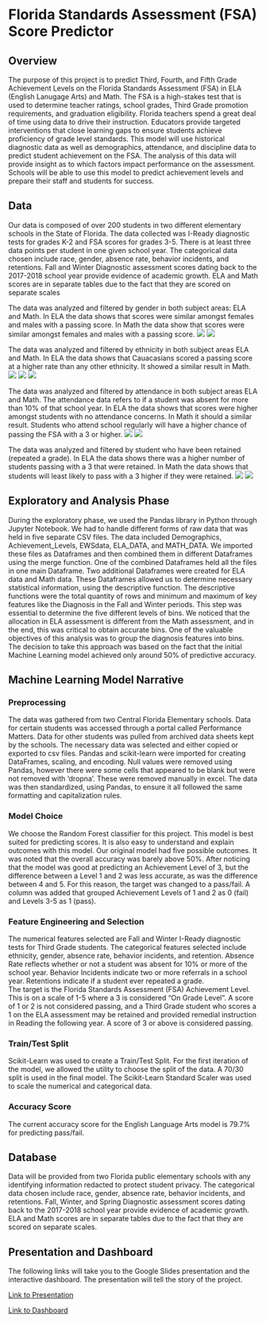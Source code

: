 # Florida Standards Assessment (FSA) Score Predictor

## Overview
The purpose of this project is to predict Third, Fourth, and Fifth Grade Achievement Levels on the Florida Standards Assessment (FSA) in ELA (English Lanugage Arts) and Math.  The FSA is a high-stakes test that is used to determine teacher ratings, school grades, Third Grade promotion requirements, and graduation eligibility.  Florida teachers spend a great deal of time using data to drive their instruction.  Educators provide targeted interventions that close learning gaps to ensure students achieve proficiency of grade level standards.  This model will use historical diagnostic data as well as demographics, attendance, and discipline data to predict student achievement on the FSA.  The analysis of this data will provide insight as to which factors impact performance on the assessment.  Schools will be able to use this model to predict achievement levels and prepare their staff and students for success.

## Data
Our data is composed of over 200 students in two different elementary schools in the State of Florida. The data collected was I-Ready diagnostic tests for grades K-2 and FSA scores for grades 3-5. There is at least three data points per student in one given school year. The categorical data chosen include race, gender, absence rate, behavior incidents, and retentions. Fall and Winter Diagnostic assessment scores dating back to the 2017-2018 school year provide evidence of academic growth. ELA and Math scores are in separate tables due to the fact that they are scored on separate scales

The data was analyzed and filtered by gender in both subject areas: ELA and Math. In ELA the data shows that scores were similar amongst females and males with a passing score. In Math the data show that scores were similar amongst females and males with a passing score.
![](https://github.com/leah-braswell/Boot_Camp_Final_Project/blob/main/Charts/Gender%20ELA.png)
![](https://github.com/leah-braswell/Boot_Camp_Final_Project/blob/main/Charts/Gender%20Math.png)

The data was analyzed and filtered by ethnicity in both subject areas ELA and Math. In ELA the data shows that  Cauacasians scored a passing score at a higher rate than any other ethnicity. It showed a similar result in Math. 
![](https://github.com/leah-braswell/Boot_Camp_Final_Project/blob/Jessica/Charts/Ethnicity%20total.png)
![](https://github.com/leah-braswell/Boot_Camp_Final_Project/blob/main/Charts/Ethnicity%20ELA.png)
![](https://github.com/leah-braswell/Boot_Camp_Final_Project/blob/main/Charts/Ethnicity%20Math.png)


The data was analyzed and filtered by attendance in both subject areas ELA and Math. The attendance data refers to if a student was absent for more than 10% of that school year. In ELA the data shows that scores were higher amongst students with no attendance concerns. In Math it should a similar result. Students who attend school regularly will have a higher chance of passing the FSA with a 3 or higher.
![](https://github.com/leah-braswell/Boot_Camp_Final_Project/blob/main/Charts/Attendance%20ELA.png)
![](https://github.com/leah-braswell/Boot_Camp_Final_Project/blob/main/Charts/Attendance%20Math.png)

The data was analyzed and filtered by student who have been retained (repeated a grade). In ELA the data shows there was a higher number of students passing with a 3 that were retained. In Math the data shows that students will least likely to pass with a 3 higher if they were retained.
![](https://github.com/leah-braswell/Boot_Camp_Final_Project/blob/main/Charts/Retained%20ELA.png)
![](https://github.com/leah-braswell/Boot_Camp_Final_Project/blob/main/Charts/Retained%20Math.png)

## Exploratory and  Analysis  Phase
During the exploratory phase, we used the Pandas library in Python through Jupyter Notebook. We had to handle different forms of raw data that was held in five separate CSV files. The data included Demographics, Achievement_Levels, EWSdata, ELA_DATA, and MATH_DATA.
We imported these files as Dataframes and then combined them in different Dataframes using the merge function. One of the combined Dataframes held all the files in one main Dataframe. Two additional Dataframes were created for ELA data and Math data. These Dataframes allowed us to determine necessary statistical information, using the descriptive function. The descriptive functions were the total quantity of rows and minimum and maximum of key features like the Diagnosis in the Fall and Winter periods. This step was essential to determine the five different levels of bins. We noticed that the allocation in ELA assessment is different from the Math assessment, and in the end, this was critical to obtain accurate bins.
One of the valuable objectives of this analysis was to group the diagnosis features into bins. The decision to take this approach was based on the fact that the initial Machine Learning model achieved only around 50% of predictive accuracy.
 
## Machine Learning Model Narrative
### Preprocessing
The data was gathered from two Central Florida Elementary schools.  Data for certain students was accessed through a portal called Performance Matters.  Data for other students was pulled from archived data sheets kept by the schools.  The necessary data was selected and either copied or exported to csv files.  Pandas and scikit-learn were imported for creating DataFrames, scaling, and encoding.  Null values were removed using Pandas, however there were some cells that appeared to be blank but were not removed with ‘dropna’.  These were removed manually in excel. The data was then standardized, using Pandas, to ensure it all followed the same formatting and capitalization rules. 

### Model Choice
We choose the Random Forest classifier for this project.  This model is best suited for predicting scores. It is also easy to understand and explain outcomes with this model.  Our original model had five possible outcomes.  It was noted that the overall accuracy was barely above 50%.  After noticing that the model was good at predicting an Achievement Level of 3, but the difference between a Level 1 and 2 was less accurate, as was the difference between 4 and 5.  For this reason, the target was changed to a pass/fail.  A column was added that grouped Achievement Levels of 1 and 2 as 0 (fail) and Levels 3-5 as 1 (pass).  

### Feature Engineering and Selection
The numerical features selected are Fall and Winter I-Ready diagnostic tests for Third Grade students.  The categorical features selected include ethnicity, gender, absence rate, behavior incidents, and retention. Absence Rate reflects whether or not a student was absent for 10% or more of the school year.  Behavior Incidents indicate two or more referrals in a school year.  Retentions indicate if a student ever repeated a grade.  
The target is the Florida Standards Assessment (FSA) Achievement Level.  This is on a scale of 1-5 where a 3 is considered “On Grade Level”.  A score of 1 or 2 is not considered passing, and a Third Grade student who scores a 1 on the ELA assessment may be retained and provided remedial instruction in Reading the following year.  A score of 3 or above is considered passing.  

### Train/Test Split
Scikit-Learn was used to create a Train/Test Split.  For the first iteration of the model, we allowed the utility to choose the split of the data.  A 70/30 split is used in the final model.  The Scikit-Learn Standard Scaler was used to scale the numerical and categorical data.

### Accuracy Score
The current accuracy score for the English Language Arts model is 79.7% for predicting pass/fail.



## Database
Data will be provided from two Florida public elementary schools with any identifying information redacted to protect student privacy.  The categorical data chosen include race, gender, absence rate, behavior incidents, and retentions.  Fall, Winter, and Spring Diagnostic assessment scores dating back to the 2017-2018 school year provide evidence of academic growth.  ELA and Math scores are in separate tables due to the fact that they are scored on separate scales. 

## Presentation and Dashboard

The following links will take you to the Google Slides presentation and the interactive dashboard. The presentation will tell the story of the project.

[Link to Presentation](https://docs.google.com/presentation/d/12wi2BtFbhAzu5zYDUBJCmo3jlZx0pq8Z9Q29JtZB1_c/edit#slide=id.gb75e8e452f_2_214)

[Link to Dashboard](https://leah-braswell.github.io/Boot_Camp_Final_Project/)


